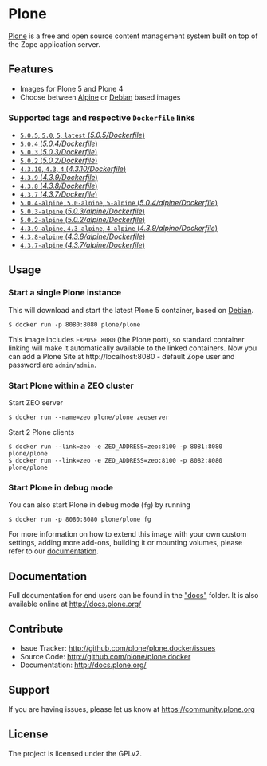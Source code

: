 # Plone

[Plone](https://plone.org) is a free and open source content management system built on top of the Zope application server.


## Features

- Images for Plone 5 and Plone 4
- Choose between [Alpine](http://www.alpinelinux.org/) or [Debian](https://www.debian.org/) based images

### Supported tags and respective `Dockerfile` links

- [`5.0.5`, `5.0`, `5`, `latest` (*5.0.5/Dockerfile*)](https://github.com/plone/plone.docker/blob/master/5.0/5.0.5/debian/Dockerfile)
- [`5.0.4` (*5.0.4/Dockerfile*)](https://github.com/plone/plone.docker/blob/master/5.0/5.0.4/debian/Dockerfile)
- [`5.0.3` (*5.0.3/Dockerfile*)](https://github.com/plone/plone.docker/blob/master/5.0/5.0.3/debian/Dockerfile)
- [`5.0.2` (*5.0.2/Dockerfile*)](https://github.com/plone/plone.docker/blob/master/5.0/5.0.2/debian/Dockerfile)
- [`4.3.10`, `4.3`, `4` (*4.3.10/Dockerfile*)](https://github.com/plone/plone.docker/blob/master/4.3/4.3.10/debian/Dockerfile)
- [`4.3.9` (*4.3.9/Dockerfile*)](https://github.com/plone/plone.docker/blob/master/4.3/4.3.9/debian/Dockerfile)
- [`4.3.8` (*4.3.8/Dockerfile*)](https://github.com/plone/plone.docker/blob/master/4.3/4.3.8/debian/Dockerfile)
- [`4.3.7` (*4.3.7/Dockerfile*)](https://github.com/plone/plone.docker/blob/master/4.3/4.3.7/debian/Dockerfile)
- [`5.0.4-alpine`, `5.0-alpine`, `5-alpine` (*5.0.4/alpine/Dockerfile*)](https://github.com/plone/plone.docker/blob/master/5.0/5.0.4/alpine/Dockerfile)
- [`5.0.3-alpine` (*5.0.3/alpine/Dockerfile*)](https://github.com/plone/plone.docker/blob/master/5.0/5.0.3/alpine/Dockerfile)
- [`5.0.2-alpine` (*5.0.2/alpine/Dockerfile*)](https://github.com/plone/plone.docker/blob/master/5.0/5.0.2/alpine/Dockerfile)
- [`4.3.9-alpine`, `4.3-alpine`, `4-alpine` (*4.3.9/alpine/Dockerfile*)](https://github.com/plone/plone.docker/blob/master/4.3/4.3.9/alpine/Dockerfile)
- [`4.3.8-alpine` (*4.3.8/alpine/Dockerfile*)](https://github.com/plone/plone.docker/blob/master/4.3/4.3.8/alpine/Dockerfile)
- [`4.3.7-alpine` (*4.3.7/alpine/Dockerfile*)](https://github.com/plone/plone.docker/blob/master/4.3/4.3.7/alpine/Dockerfile)

## Usage

### Start a single Plone instance

This will download and start the latest Plone 5 container, based on [Debian](https://www.debian.org/).

```console
$ docker run -p 8080:8080 plone/plone
```

This image includes `EXPOSE 8080` (the Plone port), so standard container linking will make it automatically available to the linked containers. Now you can add a Plone Site at http://localhost:8080 - default Zope user and password are `admin/admin`.

### Start Plone within a ZEO cluster

Start ZEO server

```console
$ docker run --name=zeo plone/plone zeoserver
```

Start 2 Plone clients

```console
$ docker run --link=zeo -e ZEO_ADDRESS=zeo:8100 -p 8081:8080 plone/plone
$ docker run --link=zeo -e ZEO_ADDRESS=zeo:8100 -p 8082:8080 plone/plone
```

### Start Plone in debug mode

You can also start Plone in debug mode (`fg`) by running

```console
$ docker run -p 8080:8080 plone/plone fg
```

For more information on how to extend this image with your own custom settings, adding more add-ons, building it or mounting volumes, please refer to our [documentation](https://github.com/plone/plone.docker/tree/master/docs).



## Documentation

Full documentation for end users can be found in the ["docs"](https://github.com/plone/plone.docker/tree/master/docs) folder.
It is also available online at http://docs.plone.org/


## Contribute


- Issue Tracker: http://github.com/plone/plone.docker/issues
- Source Code: http://github.com/plone/plone.docker
- Documentation: http://docs.plone.org/

## Support


If you are having issues, please let us know at https://community.plone.org

## License

The project is licensed under the GPLv2.
